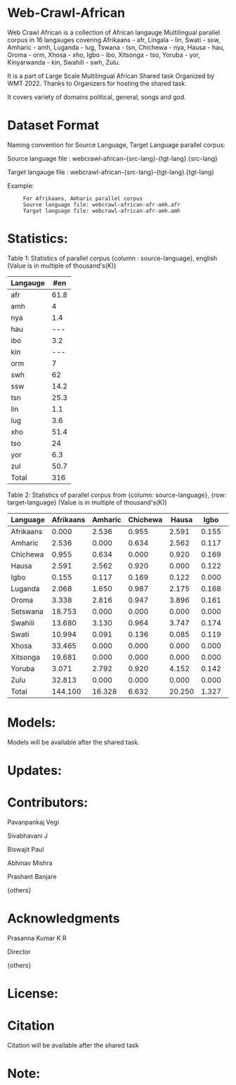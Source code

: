 # Web-Crawl-African
Web Crawl African is a collection of African langauge Multilingual parallel corpus in 16 langauges covering  Afrikaans - afr, Lingala - lin, Swati - ssw,
Amharic - amh, Luganda - lug, Tswana - tsn, Chichewa - nya, Hausa - hau, Oroma - orm, Xhosa - xho, Igbo - ibo, Xitsonga - tso, Yoruba - yor, Kinyarwanda - kin, Swahili - swh, Zulu. 

It is a part of Large Scale Multilingual African Shared task Organized by WMT 2022. Thanks to Organizers for hosting the shared task. 

It covers variety of domains political, general, songs and god.

# Dataset Format
Naming convention for Source Language, Target Language parallel corpus: 

Source language file : webcrawl-african-{src-lang}-{tgt-lang}.{src-lang}

Target langauge file : webcrawl-african-{src-lang}-{tgt-lang}.{tgt-lang}

Example:  
         
         For Afrikaans, Amharic parallel corpus 
         Source language file: webcrawl-african-afr-amh.afr
         Target language file: webcrawl-african-afr-amh.amh

# Statistics:

Table 1: Statistics of parallel corpus {column : source-language}, english (Value is in multiple of thousand's(K))

Langauge | #en |
--- | --- | 
afr | 61.8 |
amh | 4 |
nya | 1.4 |
hau | --- |
ibo | 3.2 |
kin | --- |
orm | 7 |
swh | 62 |
ssw | 14.2 |
tsn | 25.3 |
lin | 1.1 |
lug | 3.6 |
xho | 51.4 |
tso | 24 |
yor | 6.3 |
zul | 50.7 |
Total | 316 |


Table 2: Statistics of parallel corpus from {column: source-language}, {row: target-language} (Value is in multiple of thousand's(K))

Language |Afrikaans | Amharic | Chichewa | Hausa | Igbo | Luganda | Oroma | Setswana | Swahili | Swati | Xhosa | Xitsonga | Yoruba | Zulu
--- | --- | --- | --- |--- |--- |--- |--- |--- |--- |--- |--- | --- | --- | --- |
Afrikaans | 0.000	| 2.536	| 0.955	| 2.591	| 0.155	| 2.068	| 3.338	| 18.753	| 13.680	| 10.994	| 33.465	| 19.681	| 3.071	| 32.813
Amharic	| 2.536	| 0.000	| 0.634	| 2.562	| 0.117	| 1.650	| 2.816	| 0.000	| 3.130	| 0.091	| 0.000	| 0.000	| 2.792	| 0.000
Chichewa	| 0.955	| 0.634	| 0.000	| 0.920	| 0.169	| 0.987	| 0.947	| 0.000	| 0.964	| 0.136	| 0.000	| 0.000	| 0.920	| 0.000
Hausa	| 2.591	| 2.562	| 0.920	| 0.000	| 0.122	| 2.175	| 3.896	| 0.000	| 3.747	| 0.085	| 0.000	| 0.000	| 4.152	| 0.000
Igbo	| 0.155	| 0.117	| 0.169	| 0.122	| 0.000	| 0.168	| 0.161	| 0.000	| 0.174	| 0.119	| 0.000	| 0.000	| 0.142	| 0.000
Luganda	| 2.068	| 1.650	| 0.987	| 2.175	| 0.168	| 0.000	| 2.139	| 0.000	| 2.130	| 0.116	| 0.000	| 0.000	| 2.266	| 0.000
Oroma	| 3.338	| 2.816	| 0.947	| 3.896	| 0.161	| 2.139	| 0.000	| 0.000	| 4.583	| 0.123	| 0.000	| 0.000	| 4.333	| 0.000
Setswana	| 18.753	| 0.000	| 0.000	| 0.000	| 0.000	| 0.000	| 0.000	| 0.000	| 0.000	| 11.140	| 19.694	| 19.442	| 0.000	| 18.904
Swahili	| 13.680	| 3.130	| 0.964	| 3.747	| 0.174	| 2.130	| 4.583	| 0.000	| 0.000	| 0.133	| 0.000	| 0.000	| 4.134	| 0.000
Swati | 10.994	| 0.091	| 0.136	| 0.085	| 0.119	| 0.116	| 0.123	| 11.140	| 0.133	| 0.000	| 11.274	| 11.515	| 0.118	| 11.139
Xhosa	| 33.465	| 0.000	| 0.000	| 0.000	| 0.000	| 0.000	| 0.000	| 19.694	| 0.000	| 11.274	| 0.000	| 20.449	| 0.000	| 33.638
Xitsonga	| 19.681	| 0.000	| 0.000	| 0.000	| 0.000	| 0.000	| 0.000	| 19.442	| 0.000	| 11.515	| 20.449	| 0.000	| 0.000	| 20.342
Yoruba	| 3.071	| 2.792	| 0.920	| 4.152	| 0.142	| 2.266	| 4.333	| 0.000	| 4.134	| 0.118	| 0.000	| 0.000	| 0.000	| 0.000
Zulu	| 32.813	| 0.000	| 0.000	| 0.000	| 0.000	| 0.000	| 0.000	| 18.904	| 0.000	| 11.139	| 33.638	| 20.342	| 0.000	| 0.000 
Total | 144.100   | 16.328	| 6.632	| 20.250	| 1.327	| 13.699	| 22.336	| 87.933 | 32.675 | 56.983| 118.520| 91.429	| 21.928	| 116.836 



# Models:

Models will be available after the shared task.

# Updates:

# Contributors:
Pavanpankaj Vegi

Sivabhavani J

Biswajit Paul

Abhinav Mishra

Prashant Banjare

{others}

# Acknowledgments

Prasanna Kumar K R

Director



{others}

# License:

# Citation

Citation will be available after the shared task

# Note:


